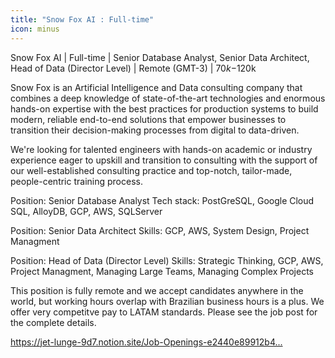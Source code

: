 ```yaml
---
title: "Snow Fox AI : Full-time"
icon: minus
---
```

Snow Fox AI | Full-time | Senior Database Analyst, Senior Data Architect, Head of Data (Director Level) | Remote (GMT-3) | $70k-$120k

Snow Fox is an Artificial Intelligence and Data consulting company that combines a deep knowledge of state-of-the-art technologies and enormous hands-on expertise with the best practices for production systems to build modern, reliable end-to-end solutions that empower businesses to transition their decision-making processes from digital to data-driven.

We&#x27;re looking for talented engineers with hands-on academic or industry experience eager to upskill and transition to consulting with the support of our well-established consulting practice and top-notch, tailor-made, people-centric training process.

Position: Senior Database Analyst
Tech stack: PostGreSQL, Google Cloud SQL, AlloyDB, GCP, AWS, SQLServer

Position: Senior Data Architect
Skills: GCP, AWS, System Design, Project Managment

Position: Head of Data (Director Level)
Skills: Strategic Thinking, GCP, AWS, Project Managment, Managing Large Teams, Managing Complex Projects

This position is fully remote and we accept candidates anywhere in the world, but working hours overlap with Brazilian business hours is a plus. We offer very competitve pay to LATAM standards. Please see the job post for the complete details.

<a href="https:&#x2F;&#x2F;jet-lunge-9d7.notion.site&#x2F;Job-Openings-e2440e89912b4870a6ad646a98726095" rel="nofollow">https:&#x2F;&#x2F;jet-lunge-9d7.notion.site&#x2F;Job-Openings-e2440e89912b4...</a>
